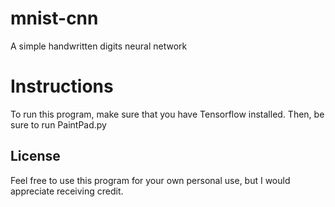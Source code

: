 # mnist-cnn
A simple handwritten digits neural network

# Instructions
To run this program, make sure that you have Tensorflow installed. Then, be sure to run PaintPad.py

## License

Feel free to use this program for your own personal use, but I would appreciate receiving credit.
